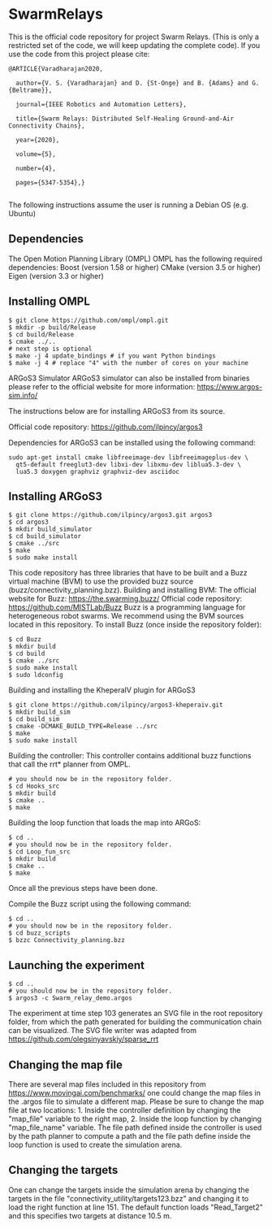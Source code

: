 # SwarmRelays
This is the official code repository for project Swarm Relays.
(This is only a restricted set of the code, we will keep updating the complete code). 
If you use the code from this project please cite: 

```
@ARTICLE{Varadharajan2020,

  author={V. S. {Varadharajan} and D. {St-Onge} and B. {Adams} and G. {Beltrame}},

  journal={IEEE Robotics and Automation Letters}, 

  title={Swarm Relays: Distributed Self-Healing Ground-and-Air Connectivity Chains}, 

  year={2020},

  volume={5},

  number={4},

  pages={5347-5354},}


```
The following instructions assume the user is running a Debian OS (e.g. Ubuntu)
## Dependencies 
The Open Motion Planning Library (OMPL)
OMPL has the following required dependencies:
Boost (version 1.58 or higher)
CMake (version 3.5 or higher)
Eigen (version 3.3 or higher)
## Installing OMPL
```
$ git clone https://github.com/ompl/ompl.git
$ mkdir -p build/Release
$ cd build/Release
$ cmake ../..
# next step is optional
$ make -j 4 update_bindings # if you want Python bindings
$ make -j 4 # replace "4" with the number of cores on your machine
```
ARGoS3 Simulator
ARGoS3 simulator can also be installed from binaries please refer to the official website for more information: https://www.argos-sim.info/
 
The instructions below are for installing ARGoS3 from its source.

Official code repository: https://github.com/ilpincy/argos3

Dependencies for ARGoS3 can be installed using the following command:
```
sudo apt-get install cmake libfreeimage-dev libfreeimageplus-dev \
  qt5-default freeglut3-dev libxi-dev libxmu-dev liblua5.3-dev \
  lua5.3 doxygen graphviz graphviz-dev asciidoc
```
## Installing ARGoS3
```
$ git clone https://github.com/ilpincy/argos3.git argos3
$ cd argos3
$ mkdir build_simulator
$ cd build_simulator
$ cmake ../src
$ make
$ sudo make install
```
This code repository has three libraries that have to be built and a Buzz virtual machine (BVM) to use the provided buzz source (buzz/connectivity_planning.bzz).
Building and installing BVM:
The official website for Buzz: https://the.swarming.buzz/ 
Official code repository: https://github.com/MISTLab/Buzz
Buzz is a programming language for heterogeneous robot swarms.
We recommend using the BVM sources located in this repository. 
To install Buzz (once inside the repository folder):
```
$ cd Buzz
$ mkdir build
$ cd build
$ cmake ../src
$ sudo make install
$ sudo ldconfig
```
Building and installing the KheperaIV plugin for ARGoS3
```
$ git clone https://github.com/ilpincy/argos3-kheperaiv.git
$ mkdir build_sim
$ cd build_sim
$ cmake -DCMAKE_BUILD_TYPE=Release ../src
$ make
$ sudo make install
``` 
Building the controller:
This controller contains additional buzz functions that call the rrt* planner from OMPL. 
```
# you should now be in the repository folder. 
$ cd Hooks_src
$ mkdir build
$ cmake ..
$ make 
```
Building the loop function that loads the map into ARGoS: 
```
$ cd ..
# you should now be in the repository folder. 
$ cd Loop_fun_src
$ mkdir build
$ cmake ..
$ make
```
Once all the previous steps have been done. 

Compile the Buzz script using the following command: 
```
$ cd .. 
# you should now be in the repository folder. 
$ cd buzz_scripts
$ bzzc Connectivity_planning.bzz
```
## Launching the experiment 
```
$ cd ..
# you should now be in the repository folder.
$ argos3 -c Swarm_relay_demo.argos
```
The experiment at time step 103 generates an SVG file in the root repository folder, from which the path generated for building the communication chain can be visualized. The SVG file writer was adapted from https://github.com/olegsinyavskiy/sparse_rrt

## Changing the map file 
There are several map files included in this repository from https://www.movingai.com/benchmarks/ 
one could change the map files in the .argos file to simulate a different map. Please be sure to change the map file at two locations: 1. Inside the controller definition by changing the "map_file" variable to the right map, 2. Inside the loop function by changing "map_file_name" variable. The file path defined inside the controller is used by the path planner to compute a path and the file path define inside the loop function is used to create the simulation arena.

## Changing the targets
One can change the targets inside the simulation arena by changing the targets in the file "connectivity_utility/targets123.bzz" and changing it to load the right function at line 151. The default function loads "Read_Target2" and this specifies two targets at distance 10.5 m.
 
